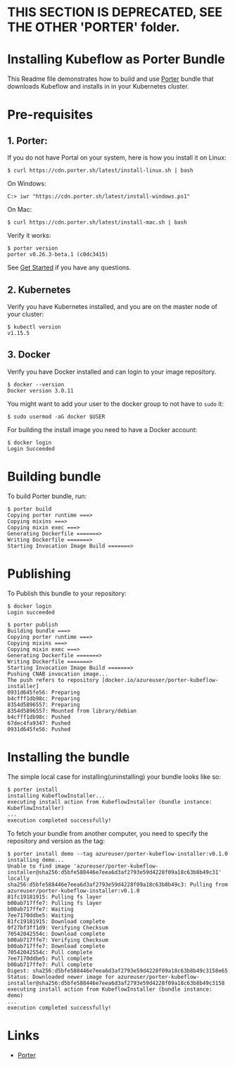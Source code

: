 # THIS SECTION IS DEPRECATED, SEE THE OTHER 'PORTER' folder.

# Installing Kubeflow as Porter Bundle

This Readme file demonstrates how to build and use [Porter](https://porter.sh) bundle that
downloads Kubeflow and installs in in your Kubernetes cluster.

# Pre-requisites

## 1. Porter:

If you do not have Portal on your system, here is how you install it on Linux:

    $ curl https://cdn.porter.sh/latest/install-linux.sh | bash

On Windows:

    C:> iwr "https://cdn.porter.sh/latest/install-windows.ps1"

On Mac:

    $ curl https://cdn.porter.sh/latest/install-mac.sh | bash 

Verify it works:

    $ porter version
    porter v0.26.3-beta.1 (c0dc3415)

See [Get Started](https://porter.sh/install/) if you have any questions.

## 2. Kubernetes

Verify you have Kubernetes installed, and you are on the master node of your cluster:

    $ kubectl version
    v1.15.5

## 3. Docker

Verify you have Docker installed and can login to your image repository.

    $ docker --version
    Docker version 3.0.11

You might want to add your user to the docker group to not have to `sudo` it:

    $ sudo usermod -aG docker $USER

For building the install image you need to have a Docker account:

    $ docker login
    Login Succeeded

# Building bundle

To build Porter bundle, run:

    $ porter build
    Copying porter runtime ===>
    Copying mixins ===>
    Copying mixin exec ===>
    Generating Dockerfile =======>
    Writing Dockerfile =======>
    Starting Invocation Image Build =======>

# Publishing

To Publish this bundle to your repository:

    $ docker login
    Login succeeded

    $ porter publish
    Building bundle ===>
    Copying porter runtime ===>
    Copying mixins ===>
    Copying mixin exec ===>
    Generating Dockerfile =======>
    Writing Dockerfile =======>
    Starting Invocation Image Build =======>
    Pushing CNAB invocation image...
    The push refers to repository [docker.io/azureuser/porter-kubeflow-installer]
    0931d645fe56: Preparing
    b4cfff1db98c: Preparing
    8354d5896557: Preparing
    8354d5896557: Mounted from library/debian
    b4cfff1db98c: Pushed
    67dec4fa9347: Pushed
    0931d645fe56: Pushed

# Installing the bundle 

The simple local case for installing(uninstalling) your bundle looks like so:

    $ porter install
    installing KubeflowInstaller...
    executing install action from KubeflowInstaller (bundle instance: KubeflowInstaller)
    ...
    execution completed successfully!

To fetch your bundle from another computer, you need to specify the repository and version as the tag:

```
$ porter install demo --tag azureuser/porter-kubeflow-installer:v0.1.0
installing demo...
Unable to find image 'azureuser/porter-kubeflow-installer@sha256:d5bfe588446e7eea6d3af2793e59d4228f09a18c63b8b49c31' locally
sha256:d5bfe588446e7eea6d3af2793e59d4228f09a18c63b8b49c3: Pulling from azureuser/porter-kubeflow-installer:v0.1.0
81fc19181915: Pulling fs layer
b00ab717ffe7: Pulling fs layer
b00ab717ffe7: Waiting
7ee7170ddbe5: Waiting
81fc19181915: Download complete
0f27bf3ff1d9: Verifying Checksum
70542042554c: Download complete
b00ab717ffe7: Verifying Checksum
b00ab717ffe7: Download complete
70542042554c: Pull complete
7ee7170ddbe5: Pull complete
b00ab717ffe7: Pull complete
Digest: sha256:d5bfe588446e7eea6d3af2793e59d4228f09a18c63b8b49c3158e65
Status: Downloaded newer image for azureuser/porter-kubeflow-installer@sha256:d5bfe588446e7eea6d3af2793e59d4228f09a18c63b8b49c3158
executing install action from KubeflowInstaller (bundle instance: demo)
...
execution completed successfully!
```

# Links

- [Porter](https://porter.sh)
